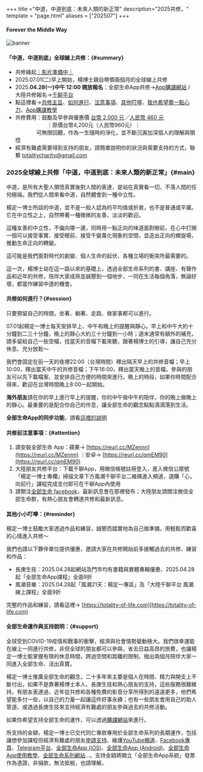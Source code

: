 +++
title ="中道，中道到底：未來人類的新正常"
description="2025共修，"
template = "page.html"
aliases = ["202507"]
+++
#### Forever the Middle Way
![banner](https://cdn.totality-of-life.com/S10_2025_Forever_the_Middle_Way/2025_Forever_the_Middle_Way.jpg)

#### 「中道，中道到底」全球線上共修：{#summary}
* 共修緣起[｜影片準備中｜](https://youtu.be/31PvSiJWjNs)
* 2025.07.01(二)早上開始，楊博士親自帶領兩個月的全球線上共修
* 2025.**04.28(一)中午 12:00 開放報名**：全部生命App共修→[App購課網站](https://store.totality-of-life.com) / 大陸共修報名→[千聊平台](https://m.qlchat.com/wechat/page/channel-intro?channelId=2000021724882304)
* 點這裡看→[共修主旨](https://totality-of-life.com/2025_Forever_the_Middle_Way/#main)、[如何進行](https://totality-of-life.com/2025_Forever_the_Middle_Way/#session)、[注意事項](https://totality-of-life.com/2025_Forever_the_Middle_Way/#attention)、[其他叮嚀](https://totality-of-life.com/2025_Forever_the_Middle_Way/#reminder)、[我也希望盡一點心力](https://totality-of-life.com/2025_Forever_the_Middle_Way/#support)、[App購課教學](https://fb.watch/d5S8J7Sbtp/) 
* 共修費用：鼓勵及早參與優惠價 [台幣 2,000 元](https://store.totality-of-life.com)／[人民幣 460 元](https://m.qlchat.com/wechat/page/channel-intro?channelId=2000014099544174&sourceNo=shareapp)<br>
　　　　　　｜原價台幣4,200元（人民幣960元）｜<br>
  　　　　可無限回聽，作為一生隨時的淨化，並不斷沉澱加深個人的理解與領悟<br>
* 經濟有難處需要得到支持的朋友，請簡單說明你的狀況與需要支持的方式，聯繫 [totalitycharity@gmail.com](mailto:totalitycharity@gmail.com?subject=請協助我參與「中道，中道到底」共修，謝謝！&body=請簡單說明個人狀況和所需要的支持方式)

### 2025全球線上共修「中道，中道到底：未來人類的新正常」{#main}

中道，是所有大聖人領悟真實後對人間的表達，是站在真實看一切，不落人間的任何極端。我們從人間來看中道，自然體會到一種中立性。

楊定一博士所談的中道，並不是一般人認為的平均值或折衷，也不是普通或平庸。它在中立性之上，自然帶著一種微微的友善、淡淡的歡迎。

這種友善的中立性，不偏向哪一邊，同時用一點正向的味道面對眼前，在心中打開一個可以接受事實、接受眼前、接受千變萬化現象的空間，並造出正向的螺旋場，推動生命正向的轉變。

這可能是我們面對時代的劇變、個人生命的起伏、各種立場的衝突所最需要的。

這一次，楊博士站在這一路以來的基礎上，透過全部生命系列的書、講座、有聲作品和近年的共修，陪伴大家成熟並誠懇到一個地步，一同在生活每個角落，無論好壞，都當作練習中道的機會。

#### 共修如何進行？{#session}

只要預留自己的時間，坐著、躺著、走路、做家事都可以進行。

07.01起楊定一博士每天安排早上、中午和晚上的提醒與靜心。早上和中午大約十分鐘到二三十分鐘，晚上的靜心大約三十分鐘到一小時；週末通常有額外的補充，請多留給自己一些空檔，找當天的音檔下載來聽，跟著楊博士的引導，讓自己充分休息、充分放鬆～

我們會固定在前一天的夜裡22:00（台灣時間）釋出隔天早上的共修音檔；早上10:00，釋出當天中午的共修音檔；下午16:00，釋出當天晚上的音檔。參與的朋友可以先下載檔案、並安排自己方便的時間來進行。晚上的時段，如果你時間配合得來，歡迎在台灣時間晚上8:00一起開始。

**海外朋友**請在你的早上進行早上的提醒，你的中午做中午的陪伴，你的晚上做晚上的靜心。最重要的是配合你自己的作息，讓全部生命的觀念點點滴滴落到生活。

**全部生命App的同步功能**，請看[這裡的說明](https://totality-of-life.com/app/)

#### 共修前注意事項：{#attention}

1. 請安裝全部生命 App：蘋果→ [https://reurl.cc/MZennn](https://reurl.cc/MZennn) ｜安卓→ [https://reurl.cc/qmEM90](https://reurl.cc/qmEM90)
2. 大陸朋友共修平台：下載千聊App，用微信帳號註冊登入，進入微信公眾號「楊定一博士專欄」掃描文章下方風潮千聊平台二維碼進入頻道，選購「心，向前行」課程完成支付即可在千聊App內使用
3. 請關注[全部生命 facebook](https://www.facebook.com/TheTotalityOfLife)，最新訊息會在那裡發布；大陸朋友請關注微信全部生命群，有熱心朋友會轉達共修和最新訊息。

#### 其他小小叮嚀：{#reminder}

楊定一博士鼓勵大家透過作品和練習，誠懇而踏實地為自己做準備，用輕鬆而歡喜的心情進入共修～

我們也請以下夥伴單位提供優惠，邀請大家在共修開始前多接觸過去的共修、練習和作品：
- 長庚生技：2025.04.28起網站及門市均有書籍與實體專輯優惠、2025.04.28起「全部生命App課程」全面9折<br>
- 風潮音樂：2025.04.28起「風潮21天：楊定一專區」及「大陸千聊平台 風潮線上課程」全面9折<br>

完整的作品和練習，請看這裡→ [https://totality-of-life.com](https://totality-of-life.com)

#### 全部生命運作與支持說明：{#support}

全球受到COVID-19疫情和戰事的衝擊，經濟與社會情勢變動極大。我們很幸運能在線上一同進行共修，非但全球的朋友都可以參與，省去日益高昂的旅費，也讓楊定一博士能掌握有限的休息時間，跨過空間和距離的限制，撥出兩個月陪伴大家一同進入全部生命、活出真實。

楊定一博士推廣全部生命的觀念，二十多年來主要是個人在時間、精力與開支上不斷付出，如果不是靠著楊博士本人、長庚生技和熱心朋友的支持，這些服務很難維持。有朋友表達過，近年從共修和各種免費的影音分享所得到的遠遠更多，他們希望能多付一些，以自己的力量一起讓這件好事永續；也有一些朋友會用自己的助人管道、或透過長庚生技來支持經濟有難處的朋友參與過去的共修活動。

如果你希望支持全部生命的運作，可以透過[購課網站](https://store.totality-of-life.com/support)來進行。

所支持的金額，楊定一博士已交代同仁專款專用於全部生命系列的長期運作，包括讓想參加課程但經濟有難處的朋友[申請支持](mailto:totalitycharity@gmail.com?subject=請協助我參與課程，謝謝！&body=請簡單說明個人狀況和所需要的支持方式)、維護[YouTube頻道](https://www.youtube.com/channel/UCEFnjJl7BoLtAbzpX_ELL-g)、[Facebook專頁](https://www.facebook.com/TheTotalityOfLife/)、[Telegram平台](https://t.me/ConsciousnessOnly)、[全部生命App (iOS)](https://apps.apple.com/us/app/全部生命/id1562059559)、[全部生命App (Android)](https://play.google.com/store/apps/details?id=app.totality)、[全部生命App使用教學](https://totality-of-life.com/app/)、[全部生命系列網站](https://totality-of-life.com/)…。支持金額將開立「全部生命App系統」發票作為憑證，非捐款，無法抵稅，也請理解。

